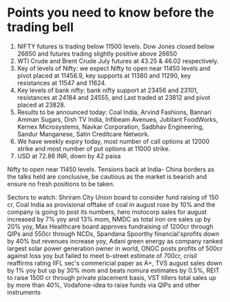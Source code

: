 # Points you need to know before the trading bell
1. NIFTY futures is trading below 11500 levels. Dow Jones closed below 26650 and futures trading slightly positive above 26650
2. WTI Crude and Brent Crude July futures at 43.25 & 46.02   respectively.
3. Key of levels of Nifty: we expect Nifty to open near 11450 levels and pivot placed at 11456.9, key supports at 11380 and 11290, key resistances at 11547 and 11624.
4. Key levels of bank nifty: bank nifty support at 23456 and 23101, resistances at 24184 and 24555, and Last traded at 23812 and pivot placed at 23828.
5. Results to be announced today: Coal India, Arvind Fashions, Bannari Amman Sugars, Dish TV India, Infibeam Avenues, Jubilant FoodWorks, Kernex Microsystems, Navkar Corporation, Sadbhav Engineering, Sandur Manganese, Satin Creditcare Network.
6. We have weekly expiry today, most number of call options at 12000 strike and most number of put options at 11000 strike.
7. USD at 72.86 INR, down by 42 paisa

Nifty to open near 11450 levels. Tensions back at India- China borders as the talks held are conclusive, be cautious as the market is bearish and ensure no fresh positions to be taken. 

Sectors to watch: Shriram City Union board to consider fund raising of 150 cr, Coal India as provisional offtake of coal in august rose by 10% and the company is going to post its numbers, hero motocorp sales for august increased by 7% yoy and 13% mom, NMDC as total iron ore sales up by 20% yoy, Max Healthcare board approves fundraising of 1200cr through QIPs and 550cr through NCDs, Spandana Spoorthy financial'sprofits down by 40% but revenues increase yoy, Adani green energy as company ranked largest solar power generation owner in world, ONGC posts profits of 500cr against loss yoy but failed to meet b-street estimate of 700cr, crisil reaffirms rating IIFL sec's commericial paper as A+, TVS august sales down by 1% yoy but up by 30% mom and beats nomura estimates by 0.5%, REIT to raise 1500 cr through private placement basis, VST tillers total sales up by more than 40%, Vodafone-idea to raise funds via QIPs and other instruments
